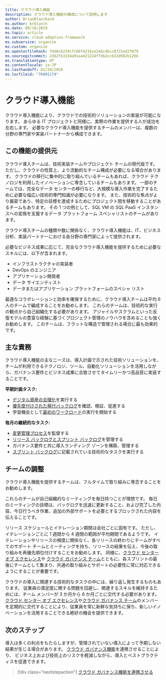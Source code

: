 ```yaml
---
title: クラウド導入機能
description: クラウド導入機能の構成について説明します
author: BrianBlanchard
ms.author: brblanch
ms.date: 09/10/2019
ms.topic: article
ms.service: cloud-adoption-framework
ms.subservice: organize
ms.custom: organize
ms.openlocfilehash: fdd8c6234cfc66f4216ce2e6c4bcc8725ad2f079
ms.sourcegitcommit: 2362fb3154a91aa421224ffdb2cc632d982b129b
ms.translationtype: HT
ms.contentlocale: ja-JP
ms.lasthandoff: 01/28/2020
ms.locfileid: "76801174"
---
```

# <a name="cloud-adoption-capabilities"></a>クラウド導入機能

クラウド導入機能により、クラウドでの技術的ソリューションの実装が可能になります。 あらゆる IT プロジェクトと同様に、実際の作業を提供する人が成功を左右します。 必要なクラウド導入機能を提供するチームのメンバーは、複数の分野の専門家や実装パートナーから構成できます。

## <a name="possible-sources-for-this-capability"></a>この機能の提供元

クラウド導入チームは、技術実装チームやプロジェクト チームの現代版です。 ただし、クラウドの性質上、より流動的なチーム構成が必要になる場合があります。 クラウドの移行に集中的に取り組んでいるチームもあれば、クラウド テクノロジを利用したイノベーションに専念しているチームもあります。 一部のチームでは、完全なデータ センターの移行など、大規模な導入作業を完了するために必要な幅広い技術的専門知識が必要になります。 また、技術的な焦点がより厳密であり、特定の目標を達成するためにプロジェクト間を移動することがあるチームもあります。 その 1 つの例として、SQL VM の SQL PaaS インスタンスへの変換を支援するデータ プラットフォーム スペシャリストのチームがあります。

クラウド導入チームの種類や数に関係なく、クラウド導入機能は、IT、ビジネス分析、実装パートナーにおける各分野の専門家によって提供されます。

必要なビジネス成果に応じて、完全なクラウド導入機能を提供するために必要なスキルには、以下が含まれます。

- インフラストラクチャの実装者
- DevOps のエンジニア
- アプリケーション開発者
- データ サイエンティスト
- データまたはアプリケーション プラットフォームのスペシャ リスト

最適なコラボレーションと効率を確保するために、クラウド導入チームは平均 6 人のチームで編成することをお勧めします。 これらのチームは、技術的な実行の観点から自己組織化する必要があります。 アジャイルやスクラムといった反復モデルの豊富な経験に基づくプロジェクト管理のノウハウを含めることも強くお勧めします。 このチームは、フラットな構造で管理される場合に最も効果的です。

## <a name="key-responsibilities"></a>主な責務

クラウド導入機能の主なニーズは、導入計画で示された技術ソリューションを、チームが利用できるテクノロジ、ツール、自動化ソリューションを活用しながら、ガバナンス要件とビジネス成果に合致させてタイムリーかつ高品質に実装することです。

**早期計画タスク:**

- [デジタル資産の合理化](../digital-estate/index.md)を実行する
- [優先度付けされた移行バックログ](../migrate/migration-considerations/assess/release-iteration-backlog.md)を確認、検証、促進する
- 学習機会として[最初のワークロード](../digital-estate/rationalize.md#select-the-first-workload)の実行を開始する

**毎月の継続的なタスク:**

- [変更管理プロセス](../migrate/migration-considerations/prerequisites/technical-complexity.md)を監督する
- [リリース バックログとスプリント バックログ](../migrate/migration-considerations/assess/release-iteration-backlog.md)を管理する
- ガバナンス要件と共に導入ランディング ゾーンを構築、管理する
- [スプリント バックログ](../migrate/migration-considerations/assess/release-iteration-backlog.md)に記載されている技術的なタスクを実行する

## <a name="team-cadence"></a>チームの調整

クラウド導入機能を提供するチームは、フルタイムで取り組みに専念することをお勧めします。

これらのチームが自己組織的なミーティングを毎日持つことが理想です。 毎日のミーティングの目標は、バックログを迅速に更新すること、および完了した内容、今日行うべき作業、追加の外部サポートを必要とするブロックされた内容を伝えることです。

リリース スケジュールとイテレーション期間は会社ごとに固有です。 ただし、イテレーションごとに 1 週間から 4 週間の範囲が平均期間であるようです。 イテレーションやリリースの頻度に関係なく、各リリースの終わりにチームがすべてのサポート チームとミーティングを持ち、リリースの結果を伝え、今後の取り組みを再優先順位付けすることをお勧めします。 同様に、[クラウド センター オブ エクセレンス](./cloud-center-of-excellence.md)や [クラウド ガバナンス チーム](./cloud-governance.md)とともに、各スプリントの最後にチームとして集まり、共通の取り組みとサポートの必要性に常に対応できるようにすることが重要です。

クラウドの導入に関連する技術的なタスクの中には、繰り返し発生するものもあります。 従業員の満足度に関する問題を回避し、関連するスキルを維持するためには、チーム メンバーが 3 か月から 6 か月ごとに交代する必要があります。 [クラウド センター オブ エクセレンス](./cloud-center-of-excellence.md)や[クラウド ガバナンス チーム](./cloud-governance.md)のメンバーを定期的に交代することにより、従業員を常に新鮮な気持ちに保ち、新しいイノベーションを活用することできる絶好の機会を提供できます。

## <a name="next-steps"></a>次のステップ

導入は多くの利点をもたらしますが、管理されていない導入によって予期しない結果が生じる場合があります。 [クラウド ガバナンス機能](./cloud-governance.md)を連携させることにより、 ビジネス上および技術上のリスクを軽減しながら、導入とベストプラクティスを促進できます。

> [!div class="nextstepaction"]
> [クラウド ガバナンス機能を連携させる](./cloud-governance.md)
